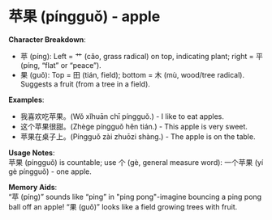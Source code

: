 # **苹果 (píngguǒ) - apple**

**Character Breakdown**:  
- 苹 (píng): Left = 艹 (cǎo, grass radical) on top, indicating plant; right = 平 (píng, “flat” or “peace”).  
- 果 (guǒ): Top = 田 (tián, field); bottom = 木 (mù, wood/tree radical). Suggests a fruit (from a tree in a field).

**Examples**:  
- 我喜欢吃苹果。(Wǒ xǐhuān chī píngguǒ.) - I like to eat apples.  
- 这个苹果很甜。(Zhège píngguǒ hěn tián.) - This apple is very sweet.  
- 苹果在桌子上。(Píngguǒ zài zhuōzi shàng.) - The apple is on the table.

**Usage Notes**:  
苹果 (píngguǒ) is countable; use 个 (gè, general measure word): 一个苹果 (yí gè píngguǒ) - one apple.

**Memory Aids**:  
“苹 (píng)” sounds like “ping” in "ping pong"-imagine bouncing a ping pong ball off an apple! “果 (guǒ)” looks like a field growing trees with fruit.